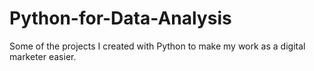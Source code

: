# Python-for-Data-Analysis
Some of the projects I created with Python to make my work as a digital marketer easier. 
